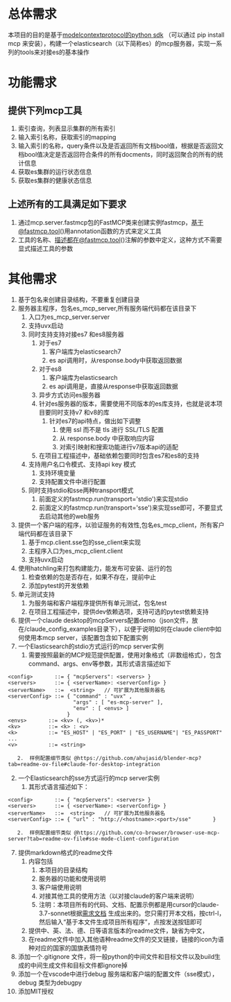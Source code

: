 # 总体需求
本项目的目的是基于[modelcontextprotocol的python sdk](https://github.com/modelcontextprotocol/python-sdk)
（可以通过
pip install mcp
来安装），构建一个elasticsearch（以下简称es）的mcp服务器，实现一系列的tools来对接es的基本操作

# 功能需求
## 提供下列mcp工具
1. 索引查询，列表显示集群的所有索引
2. 输入索引名称，获取索引的mapping
3. 输入索引的名称，query条件以及是否返回所有文档bool值，根据是否返回文档bool值决定是否返回符合条件的所有docments，同时返回聚合的所有的统计信息
4. 获取es集群的运行状态信息
5. 获取es集群的健康状态信息
## 上述所有的工具满足如下要求
1. 通过mcp.server.fastmcp包的FastMCP类来创建实例fastmcp，基于@fastmcp.tool()用annotation函数的方式来定义工具
2. 工具的名称、描述都在@fastmcp.tool()注解的参数中定义，这种方式不需要显式描述工具的参数

# 其他需求
1. 基于包名来创建目录结构，不要重复创建目录
2. 服务器主程序，包名es_mcp_server,所有服务端代码都在该目录下
   1. 入口为es_mcp_server.server
   2. 支持uvx启动
   3. 同时支持支持对接es7 和es8服务器
      1. 对于es7
         1. 客户端库为elasticsearch7
         2. es api调用时，从response.body中获取返回数据
      2. 对于es8
         1. 客户端库为elasticsearch
         2. es api调用是，直接从response中获取返回数据
      3. 异步方式访问es服务器
      4. 针对es服务器的版本，需要使用不同版本的es库支持，也就是说本项目要同时支持v7 和v8的库
         1. 针对es7的api特点，做出如下调整
            1. 使用 ssl 而不是 tls 进行 SSL/TLS 配置
            2. 从 response.body 中获取响应内容
            3. 对索引映射和搜索功能进行v7版本api的适配
      5. 在项目工程描述中，基础依赖包要同时包含es7和es8的支持
   4. 支持用户名口令模式、支持api key 模式
      1. 支持环境变量
      2. 支持配置文件中进行配置
   5. 同时支持stdio和sse两种transport模式
      1. 前面定义的fastmcp.run(transport='stdio')来实现stdio
      2. 前面定义的fastmcp.run(transport='sse')来实现sse即可，不要显式去启动其他的web服务
3. 提供一个客户端的程序，以验证服务的有效性,包名es_mcp_client，所有客户端代码都在该目录下
   1. 基于mcp.client.sse包的sse_client来实现
   2. 主程序入口为es_mcp_client.client
   3. 支持uvx启动
4. 使用hatchling来打包构建能力，能发布可安装、运行的包
   1. 检查依赖的包是否存在，如果不存在，提前中止
   2. 添加pytest的开发依赖
5. 单元测试支持
   1. 为服务端和客户端程序提供所有单元测试，包名test
   2. 在项目工程描述中，提供dev依赖选项，支持可选的pytest依赖支持
6.  提供一个claude desktop的mcpServers配置demo（json文件，放在/claude_config_examples目录下），以便于说明如何在claude client中如何使用本mcp server，该配置包含如下配置实例
   1.  一个Elasticsearch的stdio方式运行的mcp server实例
       1.  需要按照最新的MCP规范提供配置，使用对象格式（非数组格式），包含command、args、env等参数，其形式语言描述如下
   
   
   ``` bnf
   <config>       ::= { "mcpServers": <servers> }
   <servers>      ::= { <serverName>: <serverConfig> }
   <serverName>   ::=  <string>   // 可扩展为其他服务器名
   <serverConfig> ::= { "command" : "uvx" ,
                        "args" : [ "es-mcp-server" ],
                        "env" : [ <envs> ]
                      }  
   <envs>       ::= <kv> (, <kv>)*
   <kv>         ::= <k> : <v>
   <k>          ::= "ES_HOST" | "ES_PORT" | "ES_USERNAME"| "ES_PASSPORT" ...
   <v>          ::= <string>

   ```

       2.  样例配置细节类似 @https://github.com/ahujasid/blender-mcp?tab=readme-ov-file#claude-for-desktop-integration
   2.  一个Elasticsearch的sse方式运行的mcp server实例
       1.  其形式语言描述如下：
   ``` bnf
   <config>       ::= { "mcpServers": <servers> }
   <servers>      ::= { <serverName>: <serverConfig> }
   <serverName>   ::=  <string>   // 可扩展为其他服务器名
   <serverConfig> ::= { "url" : "http://<hostname>:<port>/sse"       }  
   ```
       2.  样例配置细节类似 @https://github.com/co-browser/browser-use-mcp-server?tab=readme-ov-file#sse-mode-client-configuration
7.  提供markdown格式的readme文件
    1.  内容包括
        1.  本项目的目录结构
        2.  服务器的功能和使用说明
        3.  客户端使用说明
        4.  对接其他工具的使用方法（以对接claude的客户端来说明）
        5.  注明：本项目所有的代码、文档、配置示例都是用cursor的claude-3.7-sonnet根据[需求文档](/docs/requires.md) 生成出来的。您只需打开本文档，按ctrl-l， 然后输入“基于本文件生成项目所有程序”，点按发送按钮即可
    2.  提供中、英、法、德、日等语言版本的readme文件，缺省为中文，
    3.  在readme文件中加入其他语种readme文件的交叉链接，链接的icon为语种对应的国家的国旗表情符号
8.  添加一个.gitignore 文件，将一般python的中间文件和目标文件以及build生成的中间生成文件和目标文件都ignore掉
9.  添加一个在vscode中进行debug 服务端和客户端的配置文件（sse模式），debug 类型为debugpy
10. 添加MIT授权
   


